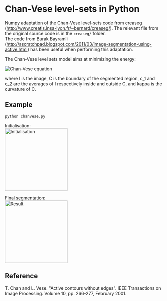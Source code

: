 Chan-Vese level-sets in Python
=============================

Numpy adaptation of the Chan-Vese level-sets code from creaseg
(http://www.creatis.insa-lyon.fr/~bernard/creaseg/). The relevant file from the
original source code is in the ``creaseg/`` folder.     
The code from Burak Bayramli
(http://ascratchpad.blogspot.com/2011/03/image-segmentation-using-active.html)
has been useful when performing this adaptation.

The Chan-Vese level sets model aims at minimizing the energy:

![Chan-Vese equation](equation/equation.png)

where I is the image, C is the boundary of the segmented region, c_1 and c_2 are
the averages of I respectively inside and outside C, and kappa is the curvature
of C.


Example
-------

``python chanvese.py``

Initialisation:     
<img src="levelset_start.png" alt="Initialisation" height="200">


Final segmentation:     
<img src="levelset_end.png" alt="Result" height="200">


Reference
---------

T. Chan and L. Vese. "Active contours without edges".
IEEE Transactions on Image Processing. Volume 10, pp. 266-277, February 2001.
